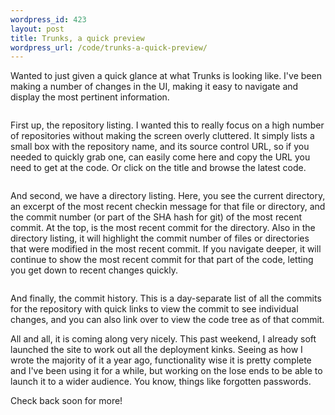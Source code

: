 ```yaml
--- 
wordpress_id: 423
layout: post
title: Trunks, a quick preview
wordpress_url: /code/trunks-a-quick-preview/
---
```


<p>Wanted to just given a quick glance at what Trunks is looking like.  I've been making a number of changes in the UI, making it easy to navigate and display the most pertinent information.</p>
<div style="text-align:center"><img alt="" src="http://invalidlogic-blog.s3.amazonaws.com/repos.png" /></div>
<p>First up, the repository listing. I wanted this to really focus on a high number of repositories without making the screen overly cluttered.  It simply lists a small box with the repository name, and its source control URL, so if you needed to quickly grab one, can easily come here and copy the URL you need to get at the code.  Or click on the title and browse the latest code.</p>
<div style="text-align:center"><img alt="" src="http://invalidlogic-blog.s3.amazonaws.com/source.png" /></div>
<p>And second, we have a directory listing.  Here, you see the current directory, an excerpt of the most recent checkin message for that file or directory, and the commit number (or part of the SHA hash for git) of the most recent commit.  At the top, is the most recent commit for the directory.  Also in the directory listing, it will highlight the commit number of files or directories that were modified in the most recent commit.  If you navigate deeper, it will continue to show the most recent commit for that part of the code, letting you get down to recent changes quickly.</p>
<div style="text-align:center"><img alt="" src="http://invalidlogic-blog.s3.amazonaws.com/commits.png" /></div>
<p>And finally, the commit history.  This is a day-separate list of all the commits for the repository with quick links to view the commit to see individual changes, and you can also link over to view the code tree as of that commit.</p>
<p>All and all, it is coming along very nicely.  This past weekend, I already soft launched the site to work out all the deployment kinks.  Seeing as how I wrote the majority of it a year ago, functionality wise it is pretty complete and I've been using it for a while, but working on the lose ends to be able to launch it to a wider audience.  You know, things like forgotten passwords.</p>
<p>Check back soon for more!</p>
         
